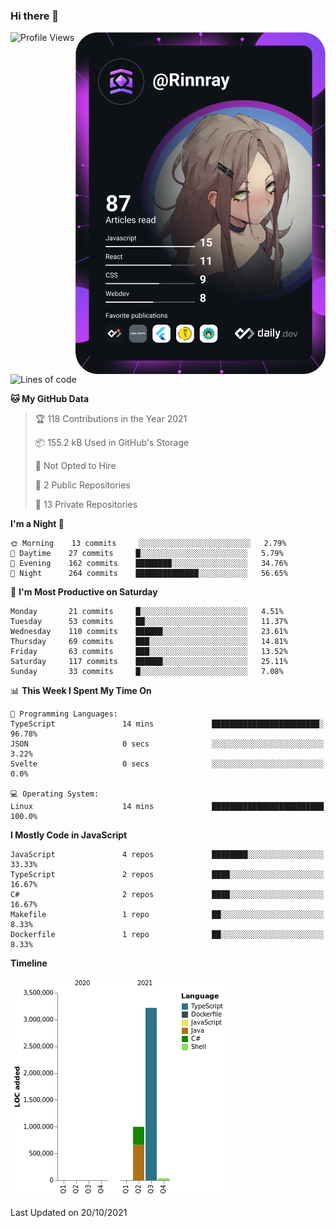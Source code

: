 ### Hi there 👋

<div align="left">
 <a href="https://app.daily.dev/Rinnray">
   <img 
        align="right"
        src="https://github.com/Rinnray/Rinnray/blob/main/devcard.svg" 
        width="400" 
        alt="Rinnray's Dev Card"/>
 </a>
</div>




<!--START_SECTION:waka-->
![Profile Views](http://img.shields.io/badge/Profile%20Views-4-blue)

![Lines of code](https://img.shields.io/badge/From%20Hello%20World%20I%27ve%20Written-4.3%20million%20lines%20of%20code-blue)

**🐱 My GitHub Data** 

> 🏆 118 Contributions in the Year 2021
 > 
> 📦 155.2 kB Used in GitHub's Storage 
 > 
> 🚫 Not Opted to Hire
 > 
> 📜 2 Public Repositories 
 > 
> 🔑 13 Private Repositories  
 > 
**I'm a Night 🦉** 

```text
🌞 Morning    13 commits     ░░░░░░░░░░░░░░░░░░░░░░░░░   2.79% 
🌆 Daytime    27 commits     █░░░░░░░░░░░░░░░░░░░░░░░░   5.79% 
🌃 Evening    162 commits    ████████░░░░░░░░░░░░░░░░░   34.76% 
🌙 Night      264 commits    ██████████████░░░░░░░░░░░   56.65%

```
📅 **I'm Most Productive on Saturday** 

```text
Monday       21 commits     █░░░░░░░░░░░░░░░░░░░░░░░░   4.51% 
Tuesday      53 commits     ██░░░░░░░░░░░░░░░░░░░░░░░   11.37% 
Wednesday    110 commits    ██████░░░░░░░░░░░░░░░░░░░   23.61% 
Thursday     69 commits     ███░░░░░░░░░░░░░░░░░░░░░░   14.81% 
Friday       63 commits     ███░░░░░░░░░░░░░░░░░░░░░░   13.52% 
Saturday     117 commits    ██████░░░░░░░░░░░░░░░░░░░   25.11% 
Sunday       33 commits     █░░░░░░░░░░░░░░░░░░░░░░░░   7.08%

```


📊 **This Week I Spent My Time On** 

```text
💬 Programming Languages: 
TypeScript               14 mins             ████████████████████████░   96.78% 
JSON                     0 secs              ░░░░░░░░░░░░░░░░░░░░░░░░░   3.22% 
Svelte                   0 secs              ░░░░░░░░░░░░░░░░░░░░░░░░░   0.0%

💻 Operating System: 
Linux                    14 mins             █████████████████████████   100.0%

```

**I Mostly Code in JavaScript** 

```text
JavaScript               4 repos             ████████░░░░░░░░░░░░░░░░░   33.33% 
TypeScript               2 repos             ████░░░░░░░░░░░░░░░░░░░░░   16.67% 
C#                       2 repos             ████░░░░░░░░░░░░░░░░░░░░░   16.67% 
Makefile                 1 repo              ██░░░░░░░░░░░░░░░░░░░░░░░   8.33% 
Dockerfile               1 repo              ██░░░░░░░░░░░░░░░░░░░░░░░   8.33%

```


**Timeline**

![Chart not found](https://raw.githubusercontent.com/Rinnray/Rinnray/main/charts/bar_graph.png) 


 Last Updated on 20/10/2021
<!--END_SECTION:waka-->


<!--
**Rinnray/Rinnray** is a ✨ _special_ ✨ repository because its `README.md` (this file) appears on your GitHub profile.

Here are some ideas to get you started:

- 🔭 I’m currently working on ...
- 🌱 I’m currently learning ...
- 👯 I’m looking to collaborate on ...
- 🤔 I’m looking for help with ...
- 💬 Ask me about ...
- 📫 How to reach me: ...
- 😄 Pronouns: ...
- ⚡ Fun fact: ...
-->
